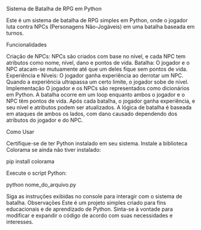 

Sistema de Batalha de RPG em Python

Este é um sistema de batalha de RPG simples em Python, onde o jogador luta contra NPCs (Personagens Não-Jogáveis) em uma batalha baseada em turnos.


Funcionalidades

Criação de NPCs: NPCs são criados com base no nível, e cada NPC tem atributos como nome, nível, dano e pontos de vida.
Batalha: O jogador e o NPC atacam-se mutuamente até que um deles fique sem pontos de vida.
Experiência e Níveis: O jogador ganha experiência ao derrotar um NPC. Quando a experiência ultrapassa um certo limite, o jogador sobe de nível.
Implementação
O jogador e os NPCs são representados como dicionários em Python.
A batalha ocorre em um loop enquanto ambos o jogador e o NPC têm pontos de vida.
Após cada batalha, o jogador ganha experiência, e seu nível e atributos podem ser atualizados.
A lógica de batalha é baseada em ataques de ambos os lados, com dano causado dependendo dos atributos do jogador e do NPC.


Como Usar

Certifique-se de ter Python instalado em seu sistema.
Instale a biblioteca Colorama se ainda não tiver instalado:

  pip install colorama


Execute o script Python:

  python nome_do_arquivo.py

  

Siga as instruções exibidas no console para interagir com o sistema de batalha.
Observações
Este é um projeto simples criado para fins educacionais e de aprendizado de Python.
Sinta-se à vontade para modificar e expandir o código de acordo com suas necessidades e interesses.

